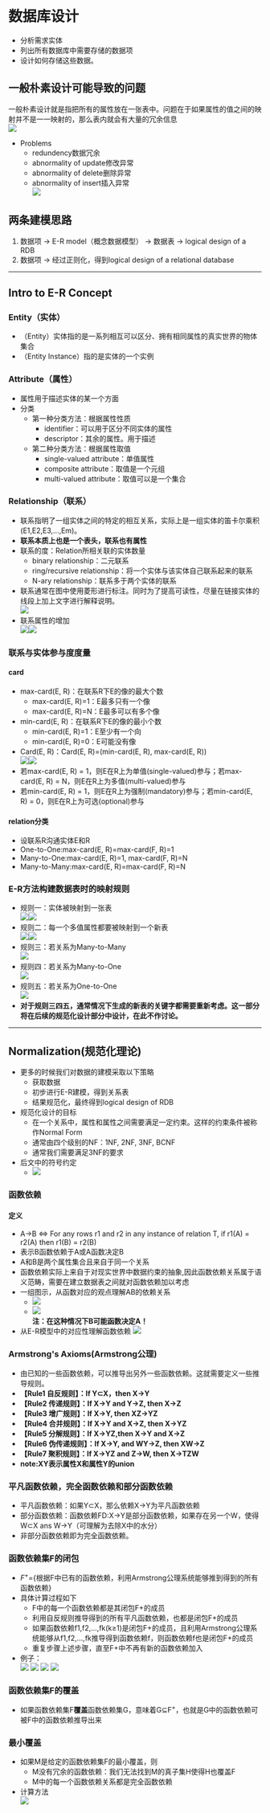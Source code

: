 # 数据库设计
+ 分析需求实体
+ 列出所有数据库中需要存储的数据项
+ 设计如何存储这些数据。

## 一般朴素设计可能导致的问题
一般朴素设计就是指把所有的属性放在一张表中。问题在于如果属性的值之间的映射并不是一一映射的，那么表内就会有大量的冗余信息  
![](img/2019-11-07-08-15-02.png)
+ Problems
  + redundency数据冗余
  + abnormality of update修改异常
  + abnormality of delete删除异常
  + abnormality of insert插入异常  
  ![](img/2019-11-07-08-27-18.png)

## 两条建模思路
1. 数据项 -> E-R model（概念数据模型） -> 数据表 -> logical design of a RDB
2. 数据项 -> 经过正则化，得到logical design of a relational database
---
## Intro to E-R Concept
### Entity（实体）
+ （Entity）实体指的是一系列相互可以区分、拥有相同属性的真实世界的物体集合
+ （Entity Instance）指的是实体的一个实例
### Attribute（属性）
+ 属性用于描述实体的某一个方面
+ 分类
  + 第一种分类方法：根据属性性质
    + identifier：可以用于区分不同实体的属性
    + descriptor：其余的属性。用于描述
  + 第二种分类方法：根据属性取值
    + single-valued attribute：单值属性
    + composite attribute：取值是一个元组
    + multi-valued attribute：取值可以是一个集合

### Relationship（联系）
+ 联系指明了一组实体之间的特定的相互关系，实际上是一组实体的笛卡尔乘积(E1,E2,E3,...,Em)。
+ **联系本质上也是一个表头，联系也有属性**
+ 联系的度：Relation所相关联的实体数量
  + binary relationship：二元联系
  + ring/recursive relationship：将一个实体与该实体自己联系起来的联系
  + N-ary relationship：联系多于两个实体的联系
+ 联系通常在图中使用菱形进行标注。同时为了提高可读性，尽量在链接实体的线段上加上文字进行解释说明。  
  ![](img/2019-11-07-09-45-27.png)
+ 联系属性的增加  
  ![](img/2019-11-07-09-49-37.png)![](img/2019-11-07-09-49-50.png)

### 联系与实体参与度度量
#### card
+ max-card(E, R)：在联系R下E的像的最大个数
  + max-card(E, R)=1：E最多只有一个像
  + max-card(E, R)=N：E最多可以有多个像
+ min-card(E, R)：在联系R下E的像的最小个数
  + min-card(E, R)=1：E至少有一个向
  + min-card(E, R)=0：E可能没有像
+ Card(E, R)：Card(E, R)=(min-card(E, R), max-card(E, R))  
  ![](img/2019-11-14-12-54-41.png)![](img/2019-11-14-12-54-59.png)
+ 若max-card(E, R) = 1，则E在R上为单值(single-valued)参与；若max-card(E, R) = N，则E在R上为多值(multi-valued)参与
+ 若min-card(E, R) = 1，则E在R上为强制(mandatory)参与；若min-card(E, R) = 0，则E在R上为可选(optional)参与

#### relation分类
+ 设联系R沟通实体E和R
+ One-to-One:max-card(E, R)=max-card(F, R)=1
+ Many-to-One:max-card(E, R)=1, max-card(F, R)=N
+ Many-to-Many:max-card(E, R)=max-card(F, R)=N

### E-R方法构建数据表时的映射规则
+ 规则一：实体被映射到一张表  
  ![](img/2019-11-07-09-23-45.png)![](img/2019-11-07-09-28-00.png)
+ 规则二：每一个多值属性都要被映射到一个新表  
  ![](img/2019-11-07-09-25-54.png)![](img/2019-11-07-09-28-16.png)
+ 规则三：若关系为Many-to-Many  
  ![](img/2019-11-14-13-02-02.png)
+ 规则四：若关系为Many-to-One  
  ![](img/2019-11-14-13-02-38.png)
+ 规则五：若关系为One-to-One  
  ![](img/2019-11-14-13-03-12.png)
+ **对于规则三四五，通常情况下生成的新表的关键字都需要重新考虑。这一部分将在后续的规范化设计部分中设计，在此不作讨论。**

---
## Normalization(规范化理论)
+ 更多的时候我们对数据的建模采取以下策略
  + 获取数据
  + 初步进行E-R建模，得到关系表
  + 结果规范化，最终得到logical design of RDB
+ 规范化设计的目标
  + 在一个关系中，属性和属性之间需要满足一定约束。这样的约束条件被称作Normal Form
  + 通常由四个级别的NF：1NF, 2NF, 3NF, BCNF
  + 通常我们需要满足3NF的要求
+ 后文中的符号约定
  + ![](img/2019-11-21-01-31-37.png)

### 函数依赖
#### 定义
+ A$\rightarrow$B $\Leftrightarrow$ For any rows r1 and r2 in any instance of relation T, if r1(A) = r2(A) then r1(B) = r2(B)
+ 表示B函数依赖于A或A函数决定B
+ A和B是两个属性集合且来自于同一个关系
+ 函数依赖实际上来自于对现实世界中数据约束的抽象,因此函数依赖关系属于语义范畴，需要在建立数据表之间就对函数依赖加以考虑
+ 一组图示，从函数对应的观点理解AB的依赖关系
  + ![](img/2019-11-21-01-49-01.png)
  + ![](img/2019-11-21-01-49-11.png)  
    **注：在这种情况下B可能函数决定A！**
+ 从E-R模型中的对应性理解函数依赖
  ![](img/2019-11-28-00-17-38.png)

    
### Armstrong's Axioms(Armstrong公理)
+ 由已知的一些函数依赖，可以推导出另外一些函数依赖。这就需要定义一些推导规则。
+ **【Rule1 自反规则】：If Y$\subset$X，then  X$\rightarrow$Y**
+ **【Rule2 传递规则】：If X$\rightarrow$Y and Y$\rightarrow$Z, then X$\rightarrow$Z**
+ **【Rule3 增广规则】：If X$\rightarrow$Y, then XZ$\rightarrow$YZ**
+ **【Rule4 合并规则】：If X$\rightarrow$Y and X$\rightarrow$Z, then X$\rightarrow$YZ**
+ **【Rule5 分解规则】：If X$\rightarrow$YZ,then X$\rightarrow$Y and X$\rightarrow$Z**
+ **【Rule6 伪传递规则】：If X$\rightarrow$Y, and WY$\rightarrow$Z, then XW$\rightarrow$Z**
+ **【Rule7 聚积规则】：If X$\rightarrow$YZ and Z$\rightarrow$W, then X$\rightarrow$TZW**
+ **note:XY表示属性X和属性Y的union**

### 平凡函数依赖，完全函数依赖和部分函数依赖
+ 平凡函数依赖：如果Y$\subset$X，那么依赖X$\rightarrow$Y为平凡函数依赖
+ 部分函数依赖：函数依赖FD:X$\rightarrow$Y是部分函数依赖，如果存在另一个W，使得W$\subset$X ans W$\rightarrow$Y（可理解为去除X中的水分）
+ 非部分函数依赖即为完全函数依赖。

### 函数依赖集F的闭包
+ $F^+=${根据F中已有的函数依赖，利用Armstrong公理系统能够推到得到的所有函数依赖}
+ 具体计算过程如下
  + F中的每一个函数依赖都是其闭包F+的成员
  + 利用自反规则推导得到的所有平凡函数依赖，也都是闭包F+的成员
  + 如果函数依赖f1,f2,...,fk(k≥1)是闭包F+的成员，且利用Armstrong公理系统能够从f1,f2,...,fk推导得到函数依赖f，则函数依赖f也是闭包F+的成员
  + 重复步骤上述步骤，直至F+中不再有新的函数依赖加入
+ 例子：  
  ![](img/2019-11-28-01-18-02.png)
  ![](img/2019-11-28-01-18-45.png)
  ![](img/2019-11-28-01-19-10.png)
  ![](img/2019-11-28-01-19-31.png)

### 函数依赖集F的覆盖
+ 如果函数依赖集F**覆盖**函数依赖集G，意味着G$\subseteq$F$^+$，也就是G中的函数依赖可被F中的函数依赖推导出来

### 最小覆盖
+ 如果M是给定的函数依赖集F的最小覆盖，则
  + M没有冗余的函数依赖：我们无法找到M的真子集H使得H也覆盖F
  + M中的每一个函数依赖关系都是完全函数依赖
+ 计算方法  
  ![](img/2019-11-28-01-37-02.png)




